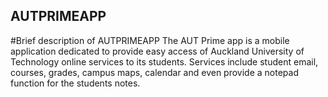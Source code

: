 ## AUTPRIMEAPP
#Brief description of AUTPRIMEAPP
The AUT Prime app is a mobile application dedicated to provide easy access of Auckland University of Technology online services to its students.
Services include student email, courses, grades, campus maps, calendar and even provide a notepad function for the students notes.

